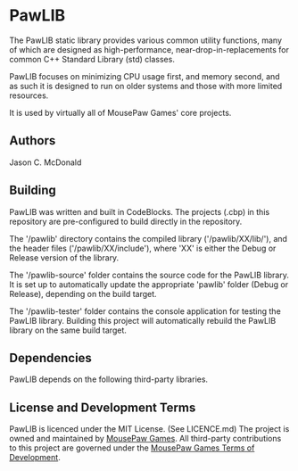 PawLIB
=====================

The PawLIB static library provides various common utility functions, 
many of which are designed as high-performance, near-drop-in-replacements 
for common C++ Standard Library (std) classes.

PawLIB focuses on minimizing CPU usage first, and memory second, and as
such it is designed to run on older systems and those with more limited
resources.

It is used by virtually all of MousePaw Games' core projects.

Authors
-------------
Jason C. McDonald

Building
-------------
PawLIB was written and built in CodeBlocks. The projects (.cbp) in this
repository are pre-configured to build directly in the repository.

The '/pawlib' directory contains the compiled library ('/pawlib/XX/lib/'),
and the header files ('/pawlib/XX/include'), where 'XX' is either the
Debug or Release version of the library.

The '/pawlib-source' folder contains the source code for the PawLIB
library. It is set up to automatically update the appropriate 'pawlib'
folder (Debug or Release), depending on the build target.

The '/pawlib-tester' folder contains the console application for testing
the PawLIB library. Building this project will automatically rebuild
the PawLIB library on the same build target.

Dependencies
-------------
PawLIB depends on the following third-party libraries.

<Fill me in later.>

License and Development Terms
-------------
PawLIB is licenced under the MIT License. (See LICENCE.md)
The project is owned and maintained by [MousePaw Games][2].
All third-party contributions to this project are governed under the [MousePaw Games Terms of Development][3].

[2]: http://www.mousepawgames.com/opensource
[3]: http://www.mousepawgames.com/termsofdevelopment

